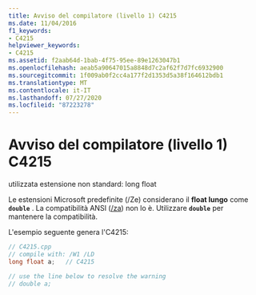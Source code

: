 ```yaml
---
title: Avviso del compilatore (livello 1) C4215
ms.date: 11/04/2016
f1_keywords:
- C4215
helpviewer_keywords:
- C4215
ms.assetid: f2aab64d-1bab-4f75-95ee-89e1263047b1
ms.openlocfilehash: aeab5a90647015a8848d7c2af62f7d7fc6932900
ms.sourcegitcommit: 1f009ab0f2cc4a177f2d1353d5a38f164612bdb1
ms.translationtype: MT
ms.contentlocale: it-IT
ms.lasthandoff: 07/27/2020
ms.locfileid: "87223278"
---
```

# <a name="compiler-warning-level-1-c4215"></a>Avviso del compilatore (livello 1) C4215

utilizzata estensione non standard: long float

Le estensioni Microsoft predefinite (/Ze) considerano il **float lungo** come **`double`** . La compatibilità ANSI ([/za](../../build/reference/za-ze-disable-language-extensions.md)) non lo è. Utilizzare **`double`** per mantenere la compatibilità.

L'esempio seguente genera l'C4215:

```cpp
// C4215.cpp
// compile with: /W1 /LD
long float a;   // C4215

// use the line below to resolve the warning
// double a;
```
